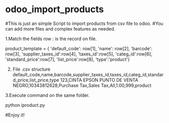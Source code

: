 
# odoo_import_products
#This is just an simple Script to import products from csv file to odoo. 
#You can add more files and complex features as needed.

1.Match the fields
  row : is the record on file.

  product_template = {
          'default_code': row[1],
          'name': row[2],
          'barcode': row[3],
          'supplier_taxes_id':row[4],
          'taxes_id':row[5],
          'categ_id':row[6],
          'standard_price':row[7],
          'list_price':row[8],
          'type':'product'}

2. File .csv structure
default_code,name,barcode,supplier_taxes_id,taxes_id,categ_id,standard_price,list_price,type
123,CINTA EPSON PUNTO DE VENTA NEGRO,10343812628,Purchase Tax,Sales Tax,All,1.00,999,product

3.Execute command on the same folder.

  python iproduct.py
  
#Enjoy it!
